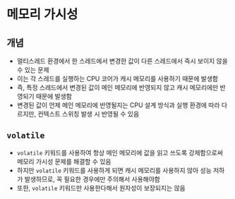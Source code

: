 # 메모리 가시성

## 개념
- 멀티스레드 환경에서 한 스레드에서 변경한 값이 다른 스레드에서 즉시 보이지 않을 수 있는 문제
- 이는 각 스레드를 실행하는 CPU 코어가 캐시 메모리를 사용하기 때문에 발생함
- 즉, 특정 스레드에서 변경된 값이 메인 메모리에 반영되지 않고 캐시 메모리에만 반영되기 때문에 발생함
- 변경된 값이 언제 메인 메모리에 반영될지는 CPU 설계 방식과 실행 환경에 따라 다르지만, 컨텍스트 스위칭 발생 시 반영될 수 있음

## `volatile`
- `volatile` 키워드를 사용하여 항상 메인 메모리에 값을 읽고 쓰도록 강제함으로써 메모리 가시성 문제를 해결할 수 있음
- 하지만 `volatile` 키워드를 사용하게 되면 캐시 메모리를 사용하지 않아 성능 저하가 발생하므로, 꼭 필요한 경우에만 주의해서 사용해야함
- 또한, `volatile` 키워드만 사용한다해서 원자성이 보장되지는 않음